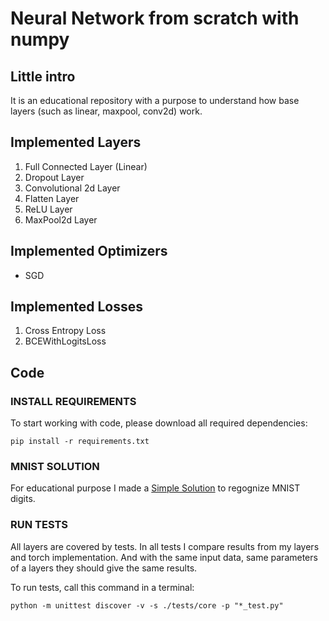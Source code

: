 # Neural Network from scratch with numpy

## Little intro

It is an educational repository with a purpose to understand how base layers (such as linear, maxpool, conv2d) work.

## Implemented Layers

1. Full Connected Layer (Linear)
2. Dropout Layer
3. Convolutional 2d Layer
4. Flatten Layer
5. ReLU Layer
6. MaxPool2d Layer

## Implemented Optimizers

* SGD

## Implemented Losses

1. Cross Entropy Loss
2. BCEWithLogitsLoss

## Code

### INSTALL REQUIREMENTS

To start working with code, please download all required dependencies:

```shell
pip install -r requirements.txt
```

### MNIST SOLUTION

For educational purpose I made a [Simple Solution](https://github.com/juraam/stable-diffusion-from-scratch/blob/main/mnist_solution.ipynb) to regognize MNIST digits.

### RUN TESTS

All layers are covered by tests. In all tests I compare results from my layers and torch implementation. And with the same input data, same parameters of a layers they should give the same results.

To run tests, call this command in a terminal:
```shell
python -m unittest discover -v -s ./tests/core -p "*_test.py"
```
